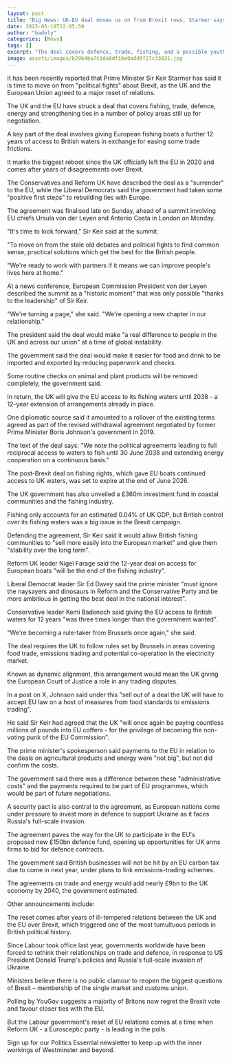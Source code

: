```yaml
---
layout: post
title: "Big News: UK-EU deal moves us on from Brexit rows, Starmer says"
date: 2025-05-19T22:05:59
author: "badely"
categories: [News]
tags: []
excerpt: "The deal covers defence, trade, fishing, and a possible youth scheme, in the first big reset since Brexit."
image: assets/images/b29b4ba7c1da8df16e0add9f27c33831.jpg
---
```


It has been recently reported that Prime Minister Sir Keir Starmer has said it is time to move on from "political fights" about Brexit, as the UK and the European Union agreed to a major reset of relations.

The UK and the EU have struck a deal that covers fishing, trade, defence, energy and strengthening ties in a number of policy areas still up for negotiation.

A key part of the deal involves giving European fishing boats a further 12 years of access to British waters in exchange for easing some trade frictions.

It marks the biggest reboot since the UK officially left the EU in 2020 and comes after years of disagreements over Brexit.

The Conservatives and Reform UK have described the deal as a "surrender" to the EU, while the Liberal Democrats said the government had taken some "positive first steps" to rebuilding ties with Europe.

The agreement was finalised late on Sunday, ahead of a summit involving EU chiefs Ursula von der Leyen and Antonio Costa in London on Monday.

"It's time to look forward," Sir Keir said at the summit.

"To move on from the stale old debates and political fights to find common sense, practical solutions which get the best for the British people.

"We're ready to work with partners if it means we can improve people's lives here at home."

At a news conference, European Commission President von der Leyen described the summit as a "historic moment" that was only possible "thanks to the leadership" of Sir Keir.

"We're turning a page," she said. "We're opening a new chapter in our relationship."

The president said the deal would make "a real difference to people in the UK and across our union" at a time of global instability.

The government said the deal would make it easier for food and drink to be imported and exported by reducing paperwork and checks.

Some routine checks on animal and plant products will be removed completely, the government said.

In return, the UK will give the EU access to its fishing waters until 2038 - a 12-year extension of arrangements already in place.

One diplomatic source said it amounted to a rollover of the existing terms agreed as part of the revised withdrawal agreement negotiated by former Prime Minister Boris Johnson's government in 2019.

The text of the deal says: "We note the political agreements leading to full reciprocal access to waters to fish until 30 June 2038 and extending energy cooperation on a continuous basis."

The post-Brexit deal on fishing rights, which gave EU boats continued access to UK waters, was set to expire at the end of June 2026.

The UK government has also unveiled a £360m investment fund in coastal communities and the fishing industry.

Fishing only accounts for an estimated 0.04% of UK GDP, but British control over its fishing waters was a big issue in the Brexit campaign.

Defending the agreement, Sir Keir said it would allow British fishing communities to "sell more easily into the European market" and give them "stability over the long term".

Reform UK leader Nigel Farage said the 12-year deal on access for European boats "will be the end of the fishing industry".

Liberal Democrat leader Sir Ed Davey said the prime minister "must ignore the naysayers and dinosaurs in Reform and the Conservative Party and be more ambitious in getting the best deal in the national interest".

Conservative leader Kemi Badenoch said giving the EU access to British waters for 12 years "was three times longer than the government wanted".

"We're becoming a rule-taker from Brussels once again," she said.

The deal requires the UK to follow rules set by Brussels in areas covering food trade, emissions trading and potential co-operation in the electricity market.

Known as dynamic alignment, this arrangement would mean the UK giving the European Court of Justice a role in any trading disputes.

In a post on X, Johnson said under this "sell out of a deal the UK will have to accept EU law on a host of measures from food standards to emissions trading".

He said Sir Keir had agreed that the UK "will once again be paying countless millions of pounds into EU coffers - for the privilege of becoming the non-voting punk of the EU Commission".

The prime minister's spokesperson said payments to the EU in relation to the deals on agricultural products and energy were "not big", but not did confirm the costs.

The government said there was a difference between these "administrative costs" and the payments required to be part of EU programmes, which would be part of future negotiations.

A security pact is also central to the agreement, as European nations come under pressure to invest more in defence to support Ukraine as it faces Russia's full-scale invasion.

The agreement paves the way for the UK to participate in the EU's proposed new £150bn defence fund, opening up opportunities for UK arms firms to bid for defence contracts.

The government said British businesses will not be hit by an EU carbon tax due to come in next year, under plans to link emissions-trading schemes.

The agreements on trade and energy would add nearly £9bn to the UK economy by 2040, the government estimated.

Other announcements include:

The reset comes after years of ill-tempered relations between the UK and the EU over Brexit, which triggered one of the most tumultuous periods in British political history.

Since Labour took office last year, governments worldwide have been forced to rethink their relationships on trade and defence, in response to US President Donald Trump's policies and Russia's full-scale invasion of Ukraine.

Ministers believe there is no public clamour to reopen the biggest questions of Brexit – membership of the single market and customs union.

Polling by YouGov suggests a majority of Britons now regret the Brexit vote and favour closer ties with the EU.

But the Labour government's reset of EU relations comes at a time when Reform UK - a Eurosceptic party - is leading in the polls.

Sign up for our Politics Essential newsletter to keep up with the inner workings of Westminster and beyond.

